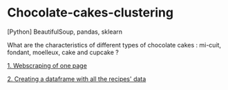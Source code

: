 # Chocolate-cakes-clustering
[Python] BeautifulSoup, pandas, sklearn

What are the characteristics of different types of chocolate cakes : mi-cuit, fondant, moelleux, cake and cupcake ?

<a href="https://github.com/LiseReynaert/Chocolate-cakes-clustering/blob/main/Webscraping_1page.ipynb">1. Webscraping of one page</a> 

<a href="https://github.com/LiseReynaert/Chocolate-cakes-clustering/blob/main/Marmiton%20webscraping_2.ipynb">2. Creating a dataframe with all the recipes' data</a> 


